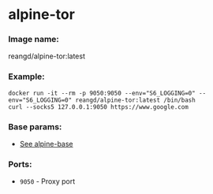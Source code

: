 alpine-tor
===


### Image name:
reangd/alpine-tor:latest


### Example:
```
docker run -it --rm -p 9050:9050 --env="S6_LOGGING=0" --env="S6_LOGGING=0" reangd/alpine-tor:latest /bin/bash
curl --socks5 127.0.0.1:9050 https://www.google.com
```

### Base params:
* [See alpine-base](https://github.com/ReanGD/docker-alpine/blob/master/alpine-base/README.md)

### Ports:
* `9050` - Proxy port
